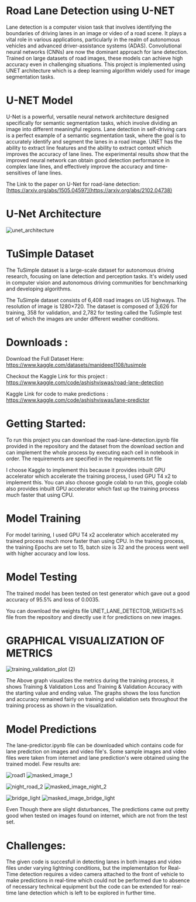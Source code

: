 # Road Lane Detection using U-NET    
Lane detection is a computer vision task that involves identifying the boundaries of driving lanes in an image or video of a road scene. It plays a vital role in various applications, particularly in the realm of autonomous vehicles and advanced driver-assistance systems (ADAS). Convolutional neural networks (CNNs) are now the dominant approach for lane detection. Trained on large datasets of road images, these models can achieve high accuracy even in challenging situations. This project is implemented using UNET architecture which is a deep learning algorithm widely used for image segmentation tasks.

# U-NET Model
U-Net is a powerful, versatile neural network architecture designed specifically for semantic segmentation tasks, which involve dividing an image into different meaningful regions. Lane detection in self-driving cars is a perfect example of a semantic segmentation task, where the goal is to accurately identify and segment the lanes in a road image. UNET has the ability to extract line features and the ability to extract context which improves the accuracy of lane lines. The experimental results show that the improved neural network can obtain good detection performance in complex lane lines, and effectively improve the accuracy and time-sensitives of lane lines.     

The Link to the paper on U-Net for road-lane detection: [https://arxiv.org/abs/1505.04597](https://arxiv.org/abs/2102.04738)  

# U-Net Architecture

![unet_architecture](https://github.com/AshishViswas/Road_Lane_Detection/assets/130546401/fcd07bc7-71dd-4618-ac5b-258218d868f7)

# TuSimple Dataset
The TuSimple dataset is a large-scale dataset for autonomous driving research, focusing on lane detection and perception tasks. It's widely used in computer vision and autonomous driving communities for benchmarking and developing algorithms.         

The TuSimple dataset consists of 6,408 road images on US highways. The resolution of image is 1280×720. The dataset is composed of 3,626 for training, 358 for validation, and 2,782 for testing called the TuSimple test set of which the images are under different weather conditions.           

# Downloads :
Download the Full Dataset Here:  https://www.kaggle.com/datasets/manideep1108/tusimple   

Checkout the Kaggle Link for this project :  https://www.kaggle.com/code/ashishviswas/road-lane-detection   

Kaggle Link for code to make predictions :  https://www.kaggle.com/code/ashishviswas/lane-predictor

# Getting Started:
To run this project you can download the road-lane-detection.ipynb file provided in the repository and the dataset from the download section and can implement the whole process by executing each cell in notebook in order. The requirements are specified in the requirements.txt file      

I choose Kaggle to implement this because it provides inbuilt GPU accelerator which accelerate the training process, I used GPU T4 x2 to implement this. You can also choose google colab to run this, google colab also provides inbuilt GPU accelerator which fast up the training process much faster that using CPU.       

# Model Training
For model tarining, I used GPU T4 x2 accelerator which accelerated my trained process much more faster than using CPU. In the training process, the training Epochs are set to 15, batch size is 32 and the process went well with higher accuracy and low loss.

# Model Testing
The trained model has been tested on test generator which gave out a good accuracy of 95.5% and loss of 0.0035.      

You can download the weights file UNET_LANE_DETECTOR_WEIGHTS.h5 file from the repository and directly use it for predictions on new images.

# GRAPHICAL VISUALIZATION OF METRICS

![training_validation_plot (2)](https://github.com/AshishViswas/Road_Lane_Detection/assets/130546401/194b3fa1-e1c9-4444-921f-808bde4e36b5)

The Above graph visualizes the metrics during the training process, it shows Training & Validation Loss and Training & Validation Accuracy with the starting value and ending value. The graphs shows the loss function and accuracy remained fairly on training and validation sets throughout the training process as shown in the visualization.

# Model Predictions
The lane-predictor.ipynb file can be downloaded which contains code for lane prediction on images and video file's. Some sample images and video files were taken from internet and lane prediction's were obtained using the trained model. Few results are:     

![road1](https://github.com/AshishViswas/Road_Lane_Detection/assets/130546401/e7d97943-49ba-465f-acc2-3ca5639a78df)     ![masked_image_1](https://github.com/AshishViswas/Road_Lane_Detection/assets/130546401/033603cb-61cd-4974-9a22-60455eb53717)

![night_road_2](https://github.com/AshishViswas/Road_Lane_Detection/assets/130546401/6adcce50-240f-4ff0-bd8b-9f9c566341a0)     ![masked_image_night_2](https://github.com/AshishViswas/Road_Lane_Detection/assets/130546401/549d5fd2-cfb5-48d1-805b-4fae3ed895e4)      
    
![bridge_light](https://github.com/AshishViswas/Road_Lane_Detection/assets/130546401/7408f7db-a2af-4a9c-bd98-484e4234dffa)     ![masked_image_bridge_light](https://github.com/AshishViswas/Road_Lane_Detection/assets/130546401/0b563e3d-4a71-4599-8bd7-85829848146f)

Even Though there are slight disturbances, The predictions came out pretty good when tested on images found on internet, which are not from the test set.

# Challenges:
The given code is succesfull in detecting lanes in both images and video files under varying lightning conditions, but the implementation for Real-Time detection requires a video camera attached to the front of vehicle to make predictions in real-time which could not be performed due to absence of necessary technical equipment but the code can be extended for real-time lane detection which is left to be explored in further time. 
